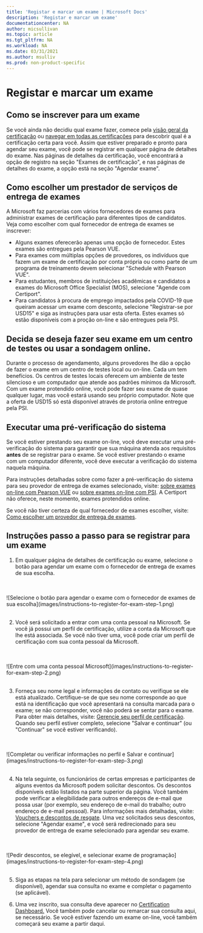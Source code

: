 ```yaml
---
title: 'Registar e marcar um exame | Microsoft Docs'
description: 'Registar e marcar um exame' 
documentationcenter: NA 
author: micsullivan
ms.topic: article
ms.tgt_pltfrm: NA
ms.workload: NA
ms.date: 03/31/2021
ms.author: msulliv
ms.prod: non-product-specific
---
```

# Registar e marcar um exame

## Como se inscrever para um exame

Se você ainda não decidiu qual exame fazer, comece pela [visão geral da certificação](/learn/certifications/) ou [navegar em todas as certificações](learn/certifications/browse/) para descobrir qual é a certificação certa para você. Assim que estiver preparado e pronto para agendar seu exame, você pode se registrar em qualquer página de detalhes do exame. Nas páginas de detalhes da certificação, você encontrará a opção de registro na seção "Exames de certificação", e nas páginas de detalhes do exame, a opção está na seção "Agendar exame".

## <a name="how-to-choose-an-exam-delivery-provider"></a> Como escolher um prestador de serviços de entrega de exames

A Microsoft faz parcerias com vários fornecedores de exames para administrar exames de certificação para diferentes tipos de candidatos. Veja como escolher com qual fornecedor de entrega de exames se inscrever:

- Alguns exames oferecerão apenas uma opção de fornecedor. Estes exames são entregues pela Pearson VUE.
- Para exames com múltiplas opções de provedores, os indivíduos que fazem um exame de certificação por conta própria ou como parte de um programa de treinamento devem selecionar "Schedule with Pearson VUE".
- Para estudantes, membros de instituições acadêmicas e candidatos a exames do Microsoft Office Specialist (MOS), selecione "Agende com Certiport".
- Para candidatos à procura de emprego impactados pela COVID-19 que queiram acessar um exame com desconto, selecione "Registrar-se por USD15" e siga as instruções para usar esta oferta. Estes exames só estão disponíveis com a proção on-line e são entregues pela PSI.

## Decida se deseja fazer seu exame em um centro de testes ou usar a sondagem online.

Durante o processo de agendamento, alguns provedores lhe dão a opção de fazer o exame em um centro de testes local ou on-line. Cada um tem benefícios. Os centros de testes locais oferecem um ambiente de teste silencioso e um computador que atende aos padrões mínimos da Microsoft. Com um exame protendido online, você pode fazer seu exame de quase qualquer lugar, mas você estará usando seu próprio computador. Note que a oferta de USD15 só está disponível através de protoria online entregue pela PSI.

## Executar uma pré-verificação do sistema

Se você estiver prestando seu exame on-line, você deve executar uma pré-verificação do sistema para garantir que sua máquina atenda aos requisitos **antes** de se registrar para o exame. Se você estiver prestando o exame com um computador diferente, você deve executar a verificação do sistema naquela máquina.

Para instruções detalhadas sobre como fazer a pré-verificação do sistema para seu provedor de entrega de exames selecionado, visite: [sobre exames on-line com Pearson VUE](/learn/certifications/online-exams) ou [sobre exames on-line com PSI](/learn/certifications/online-exams-psi). A Certiport não oferece, neste momento, exames protendidos online.

Se você não tiver certeza de qual fornecedor de exames escolher, visite: [Como escolher um provedor de entrega de exames](#how-to-choose-an-exam-delivery-provider).

## Instruções passo a passo para se registrar para um exame

1. Em qualquer página de detalhes de certificação ou exame, selecione o botão para agendar um exame com o fornecedor de entrega de exames de sua escolha.
<br/>
<br/>
![Selecione o botão para agendar o exame com o fornecedor de exames de sua escolha](images/instructions-to-register-for-exam-step-1.png)
<br/>
<br/>

2. Você será solicitado a entrar com uma conta pessoal na Microsoft. Se você já possui um perfil de certificação, utilize a conta da Microsoft que lhe está associada. Se você não tiver uma, você pode criar um perfil de certificação com sua conta pessoal da Microsoft.
<br/>
<br/>
![Entre com uma conta pessoal Microsoft](images/instructions-to-register-for-exam-step-2.png)
<br/>
<br/>

3. Forneça seu nome legal e informações de contato ou verifique se ele está atualizado. Certifique-se de que seu nome corresponde ao que está na identificação que você apresentará na consulta marcada para o exame; se não corresponder, você não poderá se sentar para o exame. Para obter mais detalhes, visite: [Gerencie seu perfil de certificação](/learn/certifications/manage-certification-profile). Quando seu perfil estiver completo, selecione "Salvar e continuar" (ou "Continuar" se você estiver verificando).
<br/>
<br/>
![Completar ou verificar informações no perfil e Salvar e continuar](images/instructions-to-register-for-exam-step-3.png)
<br/>
<br/>

4. Na tela seguinte, os funcionários de certas empresas e participantes de alguns eventos da Microsoft podem solicitar descontos. Os descontos disponíveis estão listados na parte superior da página. Você também pode verificar a elegibilidade para outros endereços de e-mail que possa usar (por exemplo, seu endereço de e-mail do trabalho; outro endereço de e-mail pessoal). Para informações mais detalhadas, visite: [Vouchers e descontos de resgate](/learn/certifications/redeem-discounts). Uma vez solicitados seus descontos, selecione "Agendar exame", e você será redirecionado para seu provedor de entrega de exame selecionado para agendar seu exame.
<br/>
<br/>
![Pedir descontos, se elegível, e selecionar exame de programação](images/instructions-to-register-for-exam-step-4.png)
<br/>
<br/>

5. Siga as etapas na tela para selecionar um método de sondagem (se disponível), agendar sua consulta no exame e completar o pagamento (se aplicável).

6. Uma vez inscrito, sua consulta deve aparecer no [Certification Dashboard.](https://aka.ms/certdashboard) Você também pode cancelar ou remarcar sua consulta aqui, se necessário. Se você estiver fazendo um exame on-line, você também começará seu exame a partir daqui.